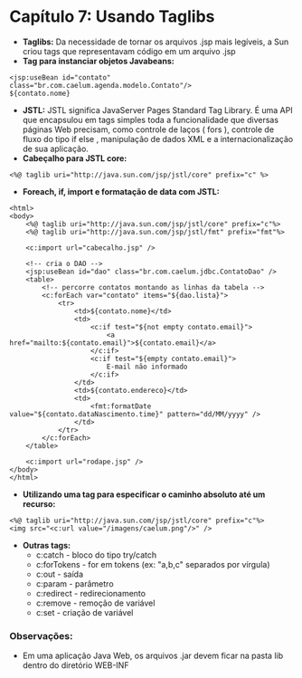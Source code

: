 # Capítulo 7: Usando Taglibs

* **Taglibs:** Da necessidade de tornar os arquivos .jsp mais legíveis, a Sun criou tags que representavam código em um arquivo .jsp
* **Tag para instanciar objetos Javabeans:**
```
<jsp:useBean id="contato" class="br.com.caelum.agenda.modelo.Contato"/>
${contato.nome}
```
* **JSTL:** JSTL significa JavaServer Pages Standard Tag Library. É uma API  que  encapsulou  em  tags  simples  toda  a funcionalidade  que  diversas  páginas Web precisam, como controle de laços ( fors ), controle de fluxo do tipo  if else , manipulação de dados XML e a internacionalização de sua aplicação.
* **Cabeçalho para JSTL core:** 
```
<%@ taglib uri="http://java.sun.com/jsp/jstl/core" prefix="c" %>
```
* **Foreach, if, import e formatação de data com JSTL:**
```
<html>
<body>
	<%@ taglib uri="http://java.sun.com/jsp/jstl/core" prefix="c"%>
	<%@ taglib uri="http://java.sun.com/jsp/jstl/fmt" prefix="fmt"%>

	<c:import url="cabecalho.jsp" />

	<!-- cria o DAO -->
	<jsp:useBean id="dao" class="br.com.caelum.jdbc.ContatoDao" />
	<table>
		<!-- percorre contatos montando as linhas da tabela -->
		<c:forEach var="contato" items="${dao.lista}">
			<tr>
				<td>${contato.nome}</td>
				<td>
					<c:if test="${not empty contato.email}">
						<a href="mailto:${contato.email}">${contato.email}</a>
					</c:if> 
					<c:if test="${empty contato.email}"> 
						E-mail não informado
					</c:if>
				</td>
				<td>${contato.endereco}</td>
				<td>
					<fmt:formatDate value="${contato.dataNascimento.time}" pattern="dd/MM/yyyy" />
				</td>
			</tr>
		</c:forEach>
	</table>

	<c:import url="rodape.jsp" />
</body>
</html>
```
* **Utilizando uma tag para especificar o caminho absoluto até um recurso:**
```
<%@ taglib uri="http://java.sun.com/jsp/jstl/core" prefix="c"%>
<img src="<c:url value="/imagens/caelum.png"/>" />
```
* **Outras tags:**
	* c:catch - bloco do tipo try/catch 
	* c:forTokens - for em tokens (ex: "a,b,c" separados por vírgula) 
	* c:out - saída 
	* c:param - parâmetro 
	* c:redirect - redirecionamento 
	* c:remove - remoção de variável 
	* c:set - criação de variável

### Observações:

* Em uma aplicação Java Web, os arquivos .jar devem ficar na pasta lib dentro do diretório WEB-INF
